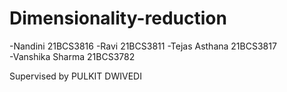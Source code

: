 # Dimensionality-reduction
-Nandini 21BCS3816
-Ravi 21BCS3811
-Tejas Asthana 21BCS3817    
-Vanshika Sharma 21BCS3782

Supervised by PULKIT DWIVEDI
